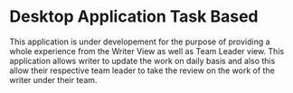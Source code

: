 # Desktop Application Task Based
 This application is under developement for the purpose of providing a whole experience from the Writer View as well as Team Leader view. This application allows writer to update the work on daily basis and also this allow their respective team leader to take the review on the work of the writer under their team. 
